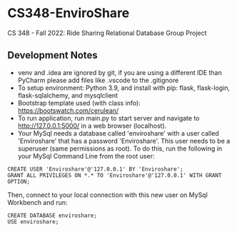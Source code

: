# CS348-EnviroShare

CS 348 - Fall 2022: Ride Sharing Relational Database Group Project

## Development Notes

- venv and .idea are ignored by git, if you are using a different IDE than PyCharm please add files like .vscode to the
  .gitignore
- To setup environment: Python 3.9, and install with pip: flask, flask-login, flask-sqlalchemy, and mysqlclient
- Bootstrap template used (with class info): https://bootswatch.com/cerulean/
- To run application, run main.py to start server and navigate to http://127.0.0.1:5000/ in a web browser (localhost).
- Your MySql needs a database called 'enviroshare' with a user called 'Enviroshare' that has a password 'Enviroshare'.
  This user needs to be a superuser (same permissions as root). To do this, run the following in your MySql Command
  Line from the root user:

```
CREATE USER 'Enviroshare'@'127.0.0.1' BY 'Enviroshare';
GRANT ALL PRIVILEGES ON *.* TO 'Enviroshare'@'127.0.0.1' WITH GRANT OPTION;
```

Then, connect to your local connection with this new user on MySql Workbench and run:

```
CREATE DATABASE enviroshare;
USE enviroshare;
```